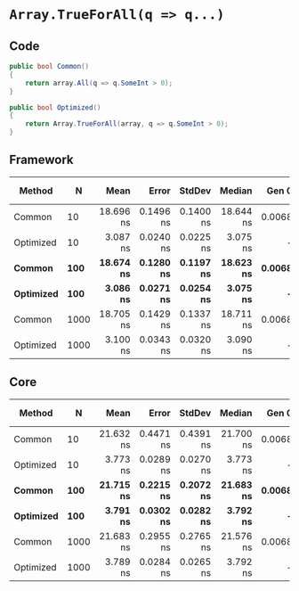 # `Array.TrueForAll(q => q...)`

## Code
```csharp
public bool Common()
{
    return array.All(q => q.SomeInt > 0);
}

public bool Optimized()
{
    return Array.TrueForAll(array, q => q.SomeInt > 0);
}
```

## Framework
|    Method |    N |      Mean |     Error |    StdDev |    Median |  Gen 0 | Gen 1 | Gen 2 | Allocated |
|---------- |----- |----------:|----------:|----------:|----------:|-------:|------:|------:|----------:|
|    Common |   10 | 18.696 ns | 0.1496 ns | 0.1400 ns | 18.644 ns | 0.0068 |     - |     - |      32 B |
| Optimized |   10 |  3.087 ns | 0.0240 ns | 0.0225 ns |  3.075 ns |      - |     - |     - |         - |
|    **Common** |  **100** | **18.674 ns** | **0.1280 ns** | **0.1197 ns** | **18.623 ns** | **0.0068** |     **-** |     **-** |      **32 B** |
| **Optimized** |  **100** |  **3.086 ns** | **0.0271 ns** | **0.0254 ns** |  **3.075 ns** |      **-** |     **-** |     **-** |         **-** |
|    Common | 1000 | 18.705 ns | 0.1429 ns | 0.1337 ns | 18.711 ns | 0.0068 |     - |     - |      32 B |
| Optimized | 1000 |  3.100 ns | 0.0343 ns | 0.0320 ns |  3.090 ns |      - |     - |     - |         - |

## Core
|    Method |    N |      Mean |     Error |    StdDev |    Median |  Gen 0 | Gen 1 | Gen 2 | Allocated |
|---------- |----- |----------:|----------:|----------:|----------:|-------:|------:|------:|----------:|
|    Common |   10 | 21.632 ns | 0.4471 ns | 0.4391 ns | 21.700 ns | 0.0068 |     - |     - |      32 B |
| Optimized |   10 |  3.773 ns | 0.0289 ns | 0.0270 ns |  3.773 ns |      - |     - |     - |         - |
|    **Common** |  **100** | **21.715 ns** | **0.2215 ns** | **0.2072 ns** | **21.683 ns** | **0.0068** |     **-** |     **-** |      **32 B** |
| **Optimized** |  **100** |  **3.791 ns** | **0.0302 ns** | **0.0282 ns** |  **3.792 ns** |      **-** |     **-** |     **-** |         **-** |
|    Common | 1000 | 21.683 ns | 0.2955 ns | 0.2765 ns | 21.576 ns | 0.0068 |     - |     - |      32 B |
| Optimized | 1000 |  3.789 ns | 0.0284 ns | 0.0265 ns |  3.792 ns |      - |     - |     - |         - |